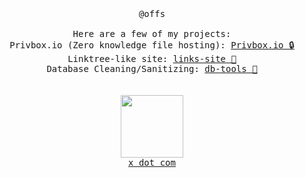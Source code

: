 <p align="center">
  <br>
  <br>
  <br>
  <samp>@offs</br></br>Here are a few of my projects:</br>Privbox.io (Zero knowledge file hosting): <a href="https://privbox.io">Privbox.io 🔒</a></br>Linktree-like site: <a href="https://github.com/offs/links-site">links-site 🔗</a></br>Database Cleaning/Sanitizing: <a href="https://github.com/offs/db-tools">db-tools 📄</a></samp>
  <br>
  <br>
  <br>
  <img width="100px" src="https://i.pinimg.com/736x/0c/fc/fd/0cfcfd2c8c54df97fe5a4374f7a5a242.jpg" width="350" /><br>
  <samp><a href="x.com/lst">x dot com </a></samp>
</p>

